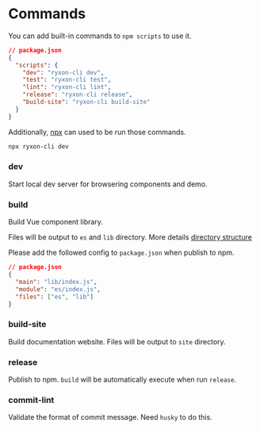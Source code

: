 # Commands

You can add built-in commands to `npm scripts` to use it.

```json
// package.json
{
  "scripts": {
    "dev": "ryxon-cli dev",
    "test": "ryxon-cli test",
    "lint": "ryxon-cli lint",
    "release": "ryxon-cli release",
    "build-site": "ryxon-cli build-site"
  }
}
```

Additionally, [npx](https://github.com/npm/npx) can used to be run those commands.

```bash
npx ryxon-cli dev
```

### dev

Start local dev server for browsering components and demo.

### build

Build Vue component library.

Files will be output to `es` and `lib` directory. More details [directory structure](https://github.com/PeterPanY/ryxon/tree/main/packages/ryxon-cli/docs/directory.md)

Please add the followed config to `package.json` when publish to npm.

```json
// package.json
{
  "main": "lib/index.js",
  "module": "es/index.js",
  "files": ["es", "lib"]
}
```

### build-site

Build documentation website. Files will be output to `site` directory.

### release

Publish to npm. `build` will be automatically execute when run `release`.

### commit-lint

Validate the format of commit message. Need `husky` to do this.
